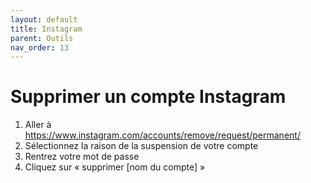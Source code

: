 ```yaml
---
layout: default
title: Instagram
parent: Outils
nav_order: 13
---
```


# Supprimer un compte Instagram
1. Aller à https://www.instagram.com/accounts/remove/request/permanent/
2. Sélectionnez la raison de la suspension de votre compte
3. Rentrez votre mot de passe
4. Cliquez sur « supprimer [nom du compte] »